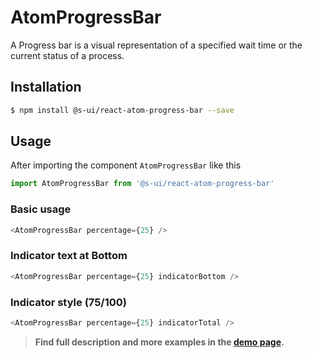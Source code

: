 # AtomProgressBar

A Progress bar is a visual representation of a specified wait time or the current status of a process.

## Installation

```sh
$ npm install @s-ui/react-atom-progress-bar --save
```

## Usage

After importing the component `AtomProgressBar` like this

```javascript
import AtomProgressBar from '@s-ui/react-atom-progress-bar'
```

### Basic usage

```javascript
<AtomProgressBar percentage={25} />
```

### Indicator text at Bottom

```javascript
<AtomProgressBar percentage={25} indicatorBottom />
```

### Indicator style (75/100)

```javascript
<AtomProgressBar percentage={25} indicatorTotal />
```


> **Find full description and more examples in the [demo page](https://sui-components.now.sh/workbench/atom/progressBar/demo).**